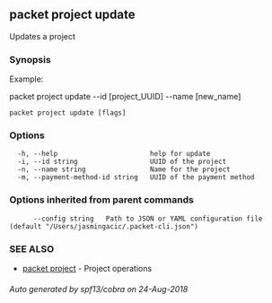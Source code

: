 ## packet project update

Updates a project

### Synopsis

Example:

packet project update --id [project_UUID] --name [new_name]



```
packet project update [flags]
```

### Options

```
  -h, --help                       help for update
  -i, --id string                  UUID of the project
  -n, --name string                Name for the project
  -m, --payment-method-id string   UUID of the payment method
```

### Options inherited from parent commands

```
      --config string   Path to JSON or YAML configuration file (default "/Users/jasmingacic/.packet-cli.json")
```

### SEE ALSO

* [packet project](packet_project.md)	 - Project operations

###### Auto generated by spf13/cobra on 24-Aug-2018
